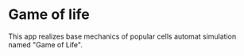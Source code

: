 # Game of life
This app realizes base mechanics of popular cells automat simulation named "Game of Life".
